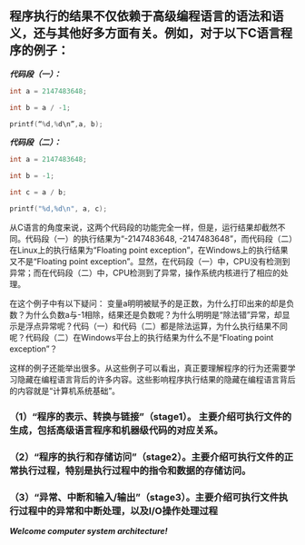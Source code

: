 ## 程序执行的结果不仅依赖于高级编程语言的语法和语义，还与其他好多方面有关。例如，对于以下C语言程序的例子：

***代码段（一）：***
```c
int a = 2147483648;

int b = a / -1; 

printf(“%d,%d\n”,a, b);
```

***代码段（二）：***
```c
int a = 2147483648;

int b = -1;

int c = a / b; 

printf("%d,%d\n", a, c);
```
从C语言的角度来说，这两个代码段的功能完全一样，但是，运行结果却截然不同。代码段（一）的执行结果为“-2147483648, -2147483648”，而代码段（二）在Linux上的执行结果为“Floating point exception”，在Windows上的执行结果又不是“Floating point exception”。显然，在代码段（一）中，CPU没有检测到异常；而在代码段（二）中，CPU检测到了异常，操作系统内核进行了相应的处理。

在这个例子中有以下疑问： 变量a明明被赋予的是正数，为什么打印出来的却是负数？为什么负数a与-1相除，结果还是负数呢？为什么明明是“除法错”异常，却显示是浮点异常呢？代码（一）和代码（二）都是除法运算，为什么执行结果不同呢？代码段（二）在Windows平台上的执行结果为什么不是“Floating point exception”？

这样的例子还能举出很多。从这些例子可以看出，真正要理解程序的行为还需要学习隐藏在编程语言背后的许多内容。这些影响程序执行结果的隐藏在编程语言背后的内容就是“计算机系统基础”。


### （1）“程序的表示、转换与链接”（stage1）。 主要介绍可执行文件的生成，包括高级语言程序和机器级代码的对应关系。

### （2）“程序的执行和存储访问”（stage2）。主要介绍可执行文件的正常执行过程，特别是执行过程中的指令和数据的存储访问。

### （3）“异常、中断和输入/输出”（stage3）。主要介绍可执行文件执行过程中的异常和中断处理，以及I/O操作处理过程



***Welcome computer system architecture!***

